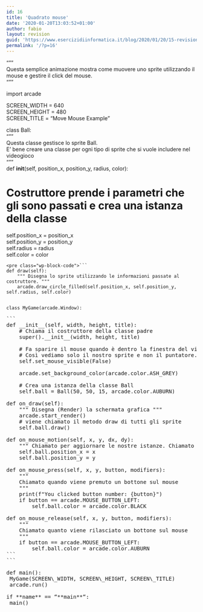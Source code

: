 ```yaml
---
id: 16
title: 'Quadrato mouse'
date: '2020-01-20T13:03:52+01:00'
author: fabio
layout: revision
guid: 'https://www.esercizidiinformatica.it/blog/2020/01/20/15-revision-v1/'
permalink: '/?p=16'
---
```


“””  
Questa semplice animazione mostra come muovere uno sprite utilizzando il mouse e gestire il click del mouse.  
“””

import arcade

SCREEN\_WIDTH = 640  
SCREEN\_HEIGHT = 480  
SCREEN\_TITLE = “Move Mouse Example”

class Ball:  
 “””  
 Questa classe gestisce lo sprite Ball.  
 E’ bene creare una classe per ogni tipo di sprite che si vuole includere nel videogioco  
 “””  
 def **init**(self, position\_x, position\_y, radius, color):  
 # Costruttore prende i parametri che gli sono passati e crea una istanza della classe  
 self.position\_x = position\_x  
 self.position\_y = position\_y  
 self.radius = radius  
 self.color = color

```
<pre class="wp-block-code">```
def draw(self):
    """ Disegna lo sprite utilizzando le informazioni passate al costruttore. """
    arcade.draw_circle_filled(self.position_x, self.position_y, self.radius, self.color)
```
```

class MyGame(arcade.Window):

```
<pre class="wp-block-code">```
def __init__(self, width, height, title):
    # Chiama il costruttore della classe padre
    super().__init__(width, height, title)

    # Fa sparire il mouse quando è dentro la finestra del videogioco.
    # Così vediamo solo il nostro sprite e non il puntatore.
    self.set_mouse_visible(False)

    arcade.set_background_color(arcade.color.ASH_GREY)

    # Crea una istanza della classe Ball
    self.ball = Ball(50, 50, 15, arcade.color.AUBURN)

def on_draw(self):
    """ Disegna (Render) la schermata grafica """
    arcade.start_render()
    # viene chiamato il metodo draw di tutti gli sprite
    self.ball.draw()

def on_mouse_motion(self, x, y, dx, dy):
    """ Chiamato per aggiornare le nostre istanze. Chiamato approssimativamente 60 volte al secondo."""
    self.ball.position_x = x
    self.ball.position_y = y

def on_mouse_press(self, x, y, button, modifiers):
    """
    Chiamato quando viene premuto un bottone sul mouse
    """
    print(f"You clicked button number: {button}")
    if button == arcade.MOUSE_BUTTON_LEFT:
        self.ball.color = arcade.color.BLACK

def on_mouse_release(self, x, y, button, modifiers):
    """
    Chiamato quanto viene rilasciato un bottone sul mouse
    """
    if button == arcade.MOUSE_BUTTON_LEFT:
        self.ball.color = arcade.color.AUBURN
```
```

def main():  
 MyGame(SCREEN\_WIDTH, SCREEN\_HEIGHT, SCREEN\_TITLE)  
 arcade.run()

if **name** == “**main**“:  
 main()